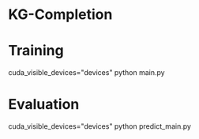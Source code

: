 # KG-Completion

# Training
cuda_visible_devices="devices" python main.py

# Evaluation
cuda_visible_devices="devices" python predict_main.py